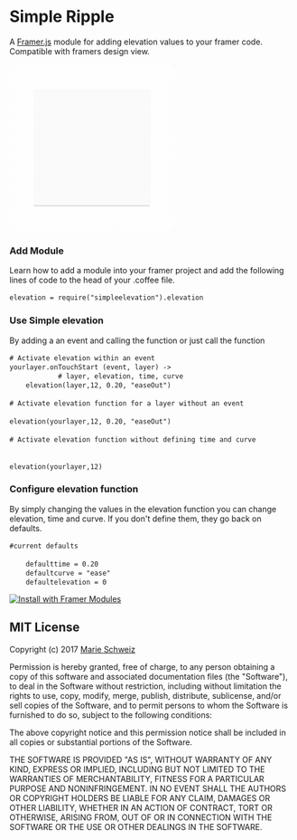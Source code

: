 # Simple Ripple

A [Framer.js](https://github.com/koenbok/Framer) module for adding elevation values to your framer code. Compatible with framers design view.

[![Simple-Elevation Demo](/Simple-elevation-demo.gif)](https://framer.cloud/SxABD)

### Add Module
Learn how to add a module into your framer project and add the following lines of code to the head of your .coffee file.

```
elevation = require("simpleelevation").elevation
```
### Use Simple elevation
By adding a an event and calling the function or just call the function

```
# Activate elevation within an event
yourlayer.onTouchStart (event, layer) ->
			# layer, elevation, time, curve
	elevation(layer,12, 0.20, "easeOut")

# Activate elevation function for a layer without an event

elevation(yourlayer,12, 0.20, "easeOut")

# Activate elevation function without defining time and curve


elevation(yourlayer,12)
```

### Configure elevation function
By simply changing the values in the elevation function you can change elevation, time and curve. If you don't define them, they go back on defaults.

```
#current defaults

	defaulttime = 0.20
	defaultcurve = "ease"
	defaultelevation = 0

```

<a href='https://open.framermodules.com/<Simple Elevation>'>
    <img alt='Install with Framer Modules'
    src='https://www.framermodules.com/assets/badge@2x.png' width='160' height='40' />
</a>


## MIT License

Copyright (c) 2017 [Marie Schweiz](https://twitter.com/ma_rylou)

Permission is hereby granted, free of charge, to any person obtaining a copy
of this software and associated documentation files (the "Software"), to deal
in the Software without restriction, including without limitation the rights
to use, copy, modify, merge, publish, distribute, sublicense, and/or sell
copies of the Software, and to permit persons to whom the Software is
furnished to do so, subject to the following conditions:

The above copyright notice and this permission notice shall be included in all
copies or substantial portions of the Software.

THE SOFTWARE IS PROVIDED "AS IS", WITHOUT WARRANTY OF ANY KIND, EXPRESS OR
IMPLIED, INCLUDING BUT NOT LIMITED TO THE WARRANTIES OF MERCHANTABILITY,
FITNESS FOR A PARTICULAR PURPOSE AND NONINFRINGEMENT. IN NO EVENT SHALL THE
AUTHORS OR COPYRIGHT HOLDERS BE LIABLE FOR ANY CLAIM, DAMAGES OR OTHER
LIABILITY, WHETHER IN AN ACTION OF CONTRACT, TORT OR OTHERWISE, ARISING FROM,
OUT OF OR IN CONNECTION WITH THE SOFTWARE OR THE USE OR OTHER DEALINGS IN THE
SOFTWARE.